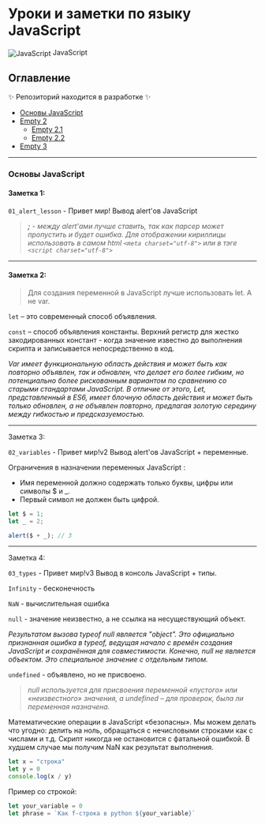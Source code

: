 # Уроки и заметки по языку JavaScript

<img src="https://img.icons8.com/color/48/000000/javascript.png" alt="JavaScript" style="vertical-align: middle;" /> JavaScript

## Оглавление
✨ Репозиторий находится в разработке ✨
- [Основы JavaScript](#основы-javascript)
- [Empty 2](#Empty-2)
  - [Empty 2.1](#Empty-21)
  - [Empty 2.2](#Empty-22)
- [Empty 3](#Empty-3)
---
### Основы JavaScript

#### Заметка 1:
`01_alert_lesson` - Привет мир! Вывод alert'ов JavaScript
> <p><em> <b>;</b> - между alert'ами лучше ставить, так как парсер может пропустить и будет ошибка.</em>
> <em>Для отображении кириллицы использовать в самом html <code>&lt;meta charset="utf-8"&gt;</code> или в тэге <code>&lt;script charset="utf-8"&gt;</code></em></p>
---
#### Заметка 2:

> Для создания переменной в JavaScript лучше использовать let. А не var.

`let` – это современный способ объявления.

`const` – способ объявления константы. Верхний регистр для жестко закодированных констант - когда значение известно до выполнения скрипта и записывается непосредственно в код.

<em>Var имеет функциональную область действия и может быть как повторно объявлен, так и обновлен, что делает его более гибким, но потенциально более рискованным вариантом по сравнению со старыми стандартами JavaScript. В отличие от этого, Let, представленный в ES6, имеет блочную область действия и может быть только обновлен, а не объявлен повторно, предлагая золотую середину между гибкостью и предсказуемостью.</em>

---
Заметка 3:

`02_variables` - Привет мир!v2  Вывод alert'ов JavaScript + переменные.

Ограничения в назначении переменных JavaScript :

- Имя переменной должно содержать только буквы, цифры или символы $ и _.
- Первый символ не должен быть цифрой.

```JavaScript
let $ = 1;
let _ = 2;

alert($ + _); // 3
```
---
Заметка 4:

`03_types` - Привет мир!v3  Вывод в консоль JavaScript + типы.

`Infinity` - бесконечность

`NaN` - вычислительная ошибка

`null` - значение неизвестно, а не ссылка на несуществующий объект.

<em>Результатом вызова typeof null является "object". Это официально признанная ошибка в typeof, ведущая начало с времён создания JavaScript и сохранённая для совместимости. Конечно, null не является объектом. Это специальное значение с отдельным типом.</em>

`undefined` - объявлено, но не присвоено.

> <em>null используется для присвоения переменной «пустого» или «неизвестного» значения, а undefined – для проверок, была ли переменная назначена.</em>

Математические операции в JavaScript «безопасны». Мы можем делать что угодно: делить на ноль, обращаться с нечисловыми строками как с числами и т.д.
Скрипт никогда не остановится с фатальной ошибкой. В худшем случае мы получим NaN как результат выполнения.

```JavaScript
let x = "строка"
let y = 0
console.log(x / y)
```
Пример со строкой:
```JavaScript
let your_variable = 0
let phrase = `Как f-строка в python ${your_variable}`
```